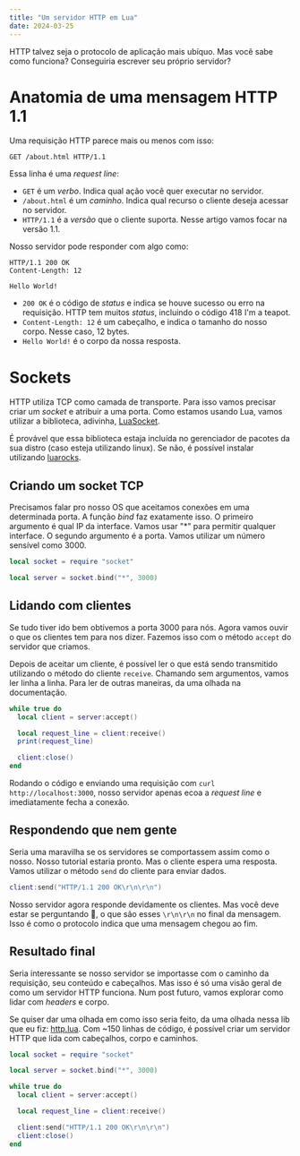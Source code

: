 ```yaml
---
title: "Um servidor HTTP em Lua"
date: 2024-03-25
---
```


HTTP talvez seja o protocolo de aplicação mais ubíquo. Mas você sabe como
funciona? Conseguiria escrever seu próprio servidor?

# Anatomia de uma mensagem HTTP 1.1

Uma requisição HTTP parece mais ou menos com isso:

```
GET /about.html HTTP/1.1
```

Essa linha é uma _request line_:

- `GET` é um _verbo_. Indica qual ação você quer executar no servidor.
- `/about.html` é um _caminho_. Indica qual recurso o cliente deseja acessar no
  servidor.
- `HTTP/1.1` é a _versão_ que o cliente suporta. Nesse artigo vamos focar na
  versão 1.1.

Nosso servidor pode responder com algo como:

```
HTTP/1.1 200 OK
Content-Length: 12

Hello World!
```

- `200 OK` é o código de _status_ e indica se houve sucesso ou erro na
  requisição. HTTP tem muitos _status_, incluindo o código 418 I'm a teapot.
- `Content-Length: 12` é um cabeçalho, e indica o tamanho do nosso corpo. Nesse
  caso, 12 bytes.
- `Hello World!` é o corpo da nossa resposta.

# Sockets

HTTP utiliza TCP como camada de transporte. Para isso vamos precisar criar um
_socket_ e atribuir a uma porta. Como estamos usando Lua, vamos utilizar a
biblioteca, adivinha, [LuaSocket](https://lunarmodules.github.io/luasocket/).

É provável que essa biblioteca estaja incluída no gerenciador de pacotes da sua
distro (caso esteja utilizando linux). Se não, é possível instalar utilizando
[luarocks](https://luarocks.org).

## Criando um socket TCP

Precisamos falar pro nosso OS que aceitamos conexões em uma determinada porta.
A função _bind_ faz exatamente isso. O primeiro argumento é qual IP da interface.
Vamos usar "\*" para permitir qualquer interface. O segundo argumento é a
porta. Vamos utilizar um número sensível como 3000.

```lua
local socket = require "socket"

local server = socket.bind("*", 3000)
```

## Lidando com clientes

Se tudo tiver ido bem obtivemos a porta 3000 para nós. Agora vamos ouvir o que
os clientes tem para nos dizer. Fazemos isso com o método `accept` do servidor
que criamos.

Depois de aceitar um cliente, é possível ler o que está sendo transmitido
utilizando o método do cliente `receive`. Chamando sem argumentos, vamos ler
linha a linha. Para ler de outras maneiras, da uma olhada na documentação.

```lua
while true do
  local client = server:accept()

  local request_line = client:receive()
  print(request_line)

  client:close()
end
```

Rodando o código e enviando uma requisição com `curl http://localhost:3000`,
nosso servidor apenas ecoa a _request line_ e imediatamente fecha a conexão.

## Respondendo que nem gente

Seria uma maravilha se os servidores se comportassem assim como o nosso. Nosso
tutorial estaria pronto. Mas o cliente espera uma resposta. Vamos utilizar o
método `send` do cliente para enviar dados.

```lua
client:send("HTTP/1.1 200 OK\r\n\r\n")
```

Nosso servidor agora responde devidamente os clientes. Mas você deve estar se
perguntando :thinking:, o que são esses `\r\n\r\n` no final da mensagem. Isso é
como o protocolo indica que uma mensagem chegou ao fim.

## Resultado final

Seria interessante se nosso servidor se importasse com o caminho da requisição,
seu conteúdo e cabeçalhos. Mas isso é só uma visão geral de como um servidor HTTP
funciona. Num post futuro, vamos explorar como lidar com _headers_ e corpo.

Se quiser dar uma olhada em como isso seria feito, da uma olhada nessa lib que eu fiz:
[http.lua](https://github.com/brennop/http.lua). Com ~150 linhas de código, é
possível criar um servidor HTTP que lida com cabeçalhos, corpo e caminhos.

```lua
local socket = require "socket"

local server = socket.bind("*", 3000)

while true do
  local client = server:accept()

  local request_line = client:receive()

  client:send("HTTP/1.1 200 OK\r\n\r\n")
  client:close()
end
```
